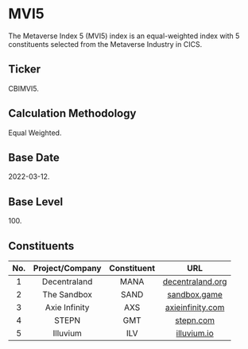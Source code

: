 # MVI5

The Metaverse Index 5 (MVI5) index is an equal-weighted index with 5 constituents selected from the Metaverse Industry in CICS.

## Ticker

CBIMVI5.

## Calculation Methodology

Equal Weighted.

## Base Date

2022-03-12.

## Base Level

100\.

## Constituents

| No. | Project/Company | Constituent |                      URL                      |
| :-: | :-------------: | :---------: | :-------------------------------------------: |
|  1  |   Decentraland  |     MANA    | [decentraland.org](https://decentraland.org/) |
|  2  |   The Sandbox   |     SAND    |  [sandbox.game](https://www.sandbox.game/en/) |
|  3  |  Axie Infinity  |     AXS     | [axieinfinity.com](https://axieinfinity.com/) |
|  4  |      STEPN      |     GMT     |      [stepn.com](https://www.stepn.com/)      |
|  5  |     Illuvium    |     ILV     |    [illuvium.io](https://www.illuvium.io/)    |
